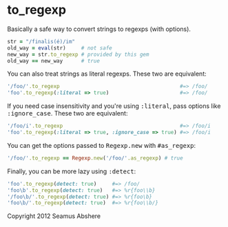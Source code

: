 # to_regexp

Basically a safe way to convert strings to regexps (with options).

```ruby
str = "/finalis(é)/im"
old_way = eval(str)     # not safe
new_way = str.to_regexp # provided by this gem
old_way == new_way      # true
```

You can also treat strings as literal regexps. These two are equivalent:

```ruby
'/foo/'.to_regexp                                       #=> /foo/
'foo'.to_regexp(:literal => true)                       #=> /foo/
```

If you need case insensitivity and you're using <tt>:literal</tt>, pass options like <tt>:ignore_case</tt>. These two are equivalent:

```ruby
'/foo/i'.to_regexp                                      #=> /foo/i
'foo'.to_regexp(:literal => true, :ignore_case => true) #=> /foo/i
```

You can get the options passed to <tt>Regexp.new</tt> with <tt>#as_regexp</tt>:

```ruby
'/foo/'.to_regexp == Regexp.new('/foo/'.as_regexp) # true
```

Finally, you can be more lazy using <tt>:detect</tt>:

```ruby
'foo'.to_regexp(detect: true)     #=> /foo/
'foo\b'.to_regexp(detect: true)   #=> %r{foo\\b}
'/foo\b/'.to_regexp(detect: true) #=> %r{foo\b}
'foo\b/'.to_regexp(detect: true)  #=> %r{foo\\b/}
```

Copyright 2012 Seamus Abshere
